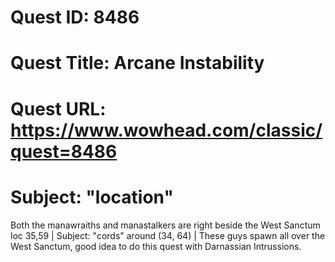 # Quest ID: 8486
# Quest Title: Arcane Instability
# Quest URL: https://www.wowhead.com/classic/quest=8486
# Subject: "location"
Both the manawraiths and manastalkers are right beside the West Sanctum loc 35,59 | Subject: "cords"
around (34, 64) | These guys spawn all over the West Sanctum, good idea to do this quest with Darnassian Intrussions.